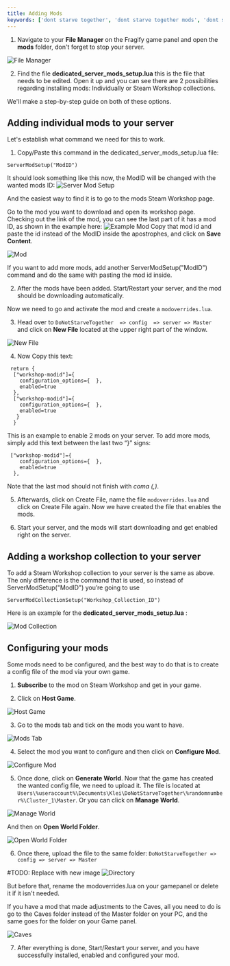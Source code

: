 ```yaml
---
title: Adding Mods
keywords: ['dont starve together', 'dont starve together mods', 'dont starve together adding mods']
---
```



1. Navigate to your **File Manager** on the Fragify game panel and open the **mods** folder, don't forget to stop your server.

![File Manager](../images/file-manager.png)

2. Find the file **dedicated_server_mods_setup.lua** this is the file that needs to be edited. Open it up and you can see there are 2 possibilities regarding installing mods: Individually or Steam Workshop collections.

We'll make a step-by-step guide on both of these options.

## Adding individual mods to your server

Let's establish what command we need for this to work.

1. Copy/Paste this command in the dedicated_server_mods_setup.lua file:
```
ServerModSetup("ModID")
```
It should look something like this now, the ModID will be changed with the wanted mods ID:
![Server Mod Setup](images/server-mod-setup.png)

And the easiest way to find it is to go to the mods Steam Workshop page.

Go to the mod you want to download and open its workshop page. Checking out the link of the mod, you can see the last part of it has a mod ID, as shown in the example here:
![Example Mod](images/example-mod.png) 
Copy that mod id and paste the id instead of the ModID inside the apostrophes, and click on **Save Content**. 

![Mod](images/random-mod.png)

If you want to add more mods, add another ServerModSetup("ModID") command and do the same with pasting the mod id inside.

2. After the mods have been added. Start/Restart your server, and the mod should be downloading automatically.

Now we need to go and activate the mod and create a `modoverrides.lua`.

3. Head over to `DoNotStarveTogether  => config  => server => Master` and click on **New File** located at the upper right part of the window.

![New File](images/new-file.png)

4. Now Copy this text:
```
 return {
  ["workshop-modid"]={
    configuration_options={  },
    enabled=true 
  },
  ["workshop-modid"]={
    configuration_options={  },
    enabled=true 
   }
  }
```
This is an example to enable 2 mods on your server. To add more mods, simply add this text between the last two “}” signs:
```
 ["workshop-modid"]={
    configuration_options={  },
    enabled=true 
  },
```
Note that the last mod should not finish with *coma (,)*.

5. Afterwards, click on Create File, name the file `modoverrides.lua`
and click on Create File again. Now we have created the file that enables the mods.

6. Start your server, and the mods will start downloading and get enabled right on the server.

## Adding a workshop collection to your server
To add a Steam Workshop collection to your server is the same as above. The only difference is the command that is used, so instead of ServerModSetup("ModID") you’re going to use
```
ServerModCollectionSetup("Workshop_Collection_ID")
```
Here is an example for the **dedicated_server_mods_setup.lua** :

![Mod Collection](images/mod-collection.png)

## Configuring your mods

Some mods need to be configured, and the best way to do that is to create a config file of the mod via your own game.

1. **Subscribe** to the mod on Steam Workshop and get in your game.

2. Click on **Host Game**. 

![Host Game](images/host-game.png)

3. Go to the mods tab and tick on the mods you want to have. 

![Mods Tab](images/mods-tab.png)

4. Select the mod you want to configure and then click on **Configure Mod**.

![Configure Mod](images/configure-mod.png)

5. Once done, click on **Generate World**. Now that the game has created the wanted config file, we need to upload it. The file is located at ```Users\%useraccount%\Documents\Klei\DoNotStarveTogether\%randomnumber%\Cluster_1\Master```.
Or you can click on **Manage World**.

![Manage World](images/manage-world.png)

And then on **Open World Folder**.

![Open World Folder](images/world-folder.png)

6. Once there, upload the file to the same folder: 
`DoNotStarveTogether => config => server => Master` 

#TODO: Replace with new image
![Directory](images/directory.png)

But before that, rename the modoverrides.lua on your gamepanel or delete it if it isn't needed.

If you have a mod that made adjustments to the Caves, all you need to do is go to the Caves folder instead of the Master folder on your PC, and the same goes for the folder on your Game panel.

![Caves](images/caves.png)

7. After everything is done, Start/Restart your server, and you have successfully installed, enabled and configured your mod.